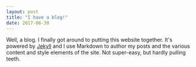 ```yaml
---
layout: post
title: "I have a blog!"
date: 2017-06-30
---
```


Well, a blog. I finally got around to putting this website together. It's powered by [Jekyll](http://jekyllrb.com) and I use Markdown to author my posts and the various content and style elements of the site. Not super-easy, but hardly pulling teeth.

